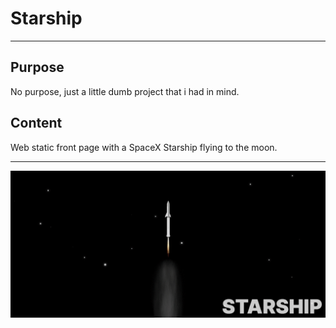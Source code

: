 # Starship 
***
## Purpose
No purpose, just a little dumb project that i had in mind.
## Content
Web static front page with a SpaceX Starship flying to the moon.
***
![alt text](https://github.com/Clougyy/starship/blob/main/img/rdme.gif?raw=true)
